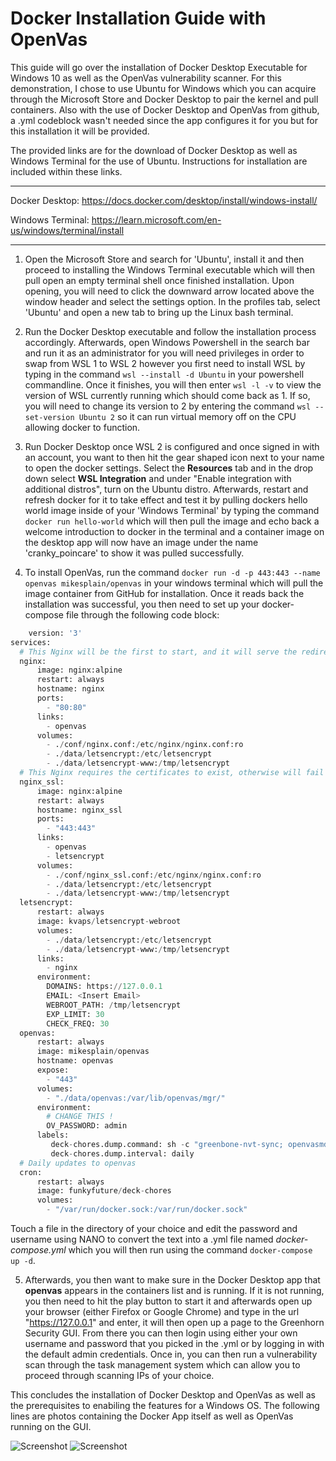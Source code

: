 # Docker Installation Guide with OpenVas
This guide will go over the installation of Docker Desktop Executable for Windows 10 as well as the OpenVas vulnerability scanner. For this demonstration, I chose to use Ubuntu for Windows which you can acquire through the Microsoft Store and Docker Desktop to pair the kernel and pull containers. Also with the use of Docker Desktop and OpenVas from github, a .yml codeblock wasn't needed since the app configures it for you but for this installation it will be provided.

The provided links are for the download of Docker Desktop as well as Windows Terminal for the use of Ubuntu. Instructions for installation are included within these links.
_________________________
Docker Desktop: https://docs.docker.com/desktop/install/windows-install/

Windows Terminal: https://learn.microsoft.com/en-us/windows/terminal/install
_________________________

1. Open the Microsoft Store and search for 'Ubuntu', install it and then proceed to installing the Windows Terminal executable which will then pull open an empty terminal shell once finished installation. Upon opening, you will need to click the downward arrow located above the window header and select the settings option. In the profiles tab, select 'Ubuntu' and open a new tab to bring up the Linux bash terminal.

2. Run the Docker Desktop executable and follow the installation process accordingly. Afterwards, open Windows Powershell in the search bar and run it as an administrator for you will need privileges in order to swap from WSL 1 to WSL 2 however you first need to install WSL by typing in the command `wsl --install -d Ubuntu` in your powershell commandline. Once it finishes, you will then enter `wsl -l -v` to view the version of WSL currently running which should come back as 1. If so, you will need to change its version to 2 by entering the command `wsl --set-version Ubuntu 2` so it can run virtual memory off on the CPU allowing docker to function.

3. Run Docker Desktop once WSL 2 is configured and once signed in with an account, you want to then hit the gear shaped icon next to your name to open the docker settings. Select the **Resources** tab and in the drop down select **WSL Integration** and under "Enable integration with additional distros", turn on the Ubuntu distro. Afterwards, restart and refresh docker for it to take effect and test it by pulling dockers hello world image inside of your 'Windows Terminal' by typing the command `docker run hello-world` which will then pull the image and echo back a welcome introduction to docker in the terminal and a container image on the desktop app will now have an image under the name 'cranky_poincare' to show it was pulled successfully.

4. To install OpenVas, run the command `docker run -d -p 443:443 --name openvas mikesplain/openvas` in your windows terminal which will pull the image container from GitHub for installation. Once it reads back the installation was successful, you then need to set up your docker-compose file through the following code block:
```python
    version: '3'
services:
  # This Nginx will be the first to start, and it will serve the redirect as well as ACME verification
  nginx:
      image: nginx:alpine
      restart: always
      hostname: nginx
      ports:
        - "80:80"
      links:
        - openvas
      volumes:
        - ./conf/nginx.conf:/etc/nginx/nginx.conf:ro
        - ./data/letsencrypt:/etc/letsencrypt
        - ./data/letsencrypt-www:/tmp/letsencrypt
  # This Nginx requires the certificates to exist, otherwise will fail
  nginx_ssl:
      image: nginx:alpine
      restart: always
      hostname: nginx_ssl
      ports:
        - "443:443"
      links:
        - openvas
        - letsencrypt
      volumes:
        - ./conf/nginx_ssl.conf:/etc/nginx/nginx.conf:ro
        - ./data/letsencrypt:/etc/letsencrypt
        - ./data/letsencrypt-www:/tmp/letsencrypt
  letsencrypt:
      restart: always
      image: kvaps/letsencrypt-webroot
      volumes:
        - ./data/letsencrypt:/etc/letsencrypt
        - ./data/letsencrypt-www:/tmp/letsencrypt
      links:
        - nginx
      environment:
        DOMAINS: https://127.0.0.1
        EMAIL: <Insert Email>
        WEBROOT_PATH: /tmp/letsencrypt
        EXP_LIMIT: 30
        CHECK_FREQ: 30
  openvas:
      restart: always
      image: mikesplain/openvas
      hostname: openvas
      expose:
        - "443"
      volumes:
        - "./data/openvas:/var/lib/openvas/mgr/"
      environment:
        # CHANGE THIS !
        OV_PASSWORD: admin
      labels:
         deck-chores.dump.command: sh -c "greenbone-nvt-sync; openvasmd --rebuild --progress"
         deck-chores.dump.interval: daily
  # Daily updates to openvas
  cron:
      restart: always
      image: funkyfuture/deck-chores
      volumes:
        - "/var/run/docker.sock:/var/run/docker.sock"

```
Touch a file in the directory of your choice and edit the password and username using NANO to convert the text into a .yml file named *docker-compose.yml* which you will then run using the command `docker-compose up -d`.

5. Afterwards, you then want to make sure in the Docker Desktop app that **openvas** appears in the containers list and is running. If it is not running, you then need to hit the play button to start it and afterwards open up your browser (either Firefox or Google Chrome) and type in the url "https://127.0.0.1" and enter, it will then open up a page to the Greenhorn Security GUI. From there you can then login using either your own username and password that you picked in the .yml or by logging in with the default admin credentials. Once in, you can then run a vulnerability scan through the task management system which can allow you to proceed through scanning IPs of your choice.
   
This concludes the installation of Docker Desktop and OpenVas as well as the prerequisites to enabiling the features for a Windows OS. The following lines are photos containing the Docker App itself as well as OpenVas running on the GUI.

![Screenshot](https://i.postimg.cc/VLXW1BsZ/Proofconcept-Docker1.jpg "OpenVas Vulnerability Scan")
![Screenshot](https://i.postimg.cc/SxrLYSMW/Proofconcept-Docker2.jpg "OpenVas Vulnerability Scan")
